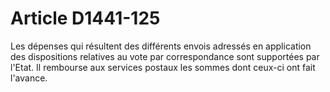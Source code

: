 # Article D1441-125

  
Les dépenses qui résultent des différents envois adressés en application des dispositions relatives au vote par correspondance sont supportées par l'Etat. Il rembourse aux services postaux les sommes dont ceux-ci ont fait l'avance.